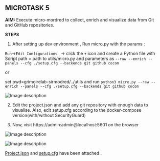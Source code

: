 ## MICROTASK 5

**AIM:** Execute micro-mordred to collect, enrich and visualize data from Git and GitHub repositories.

**STEPS**

1. After setting up dev environment , Run micro.py with the params :

```Run```->```Edit Configurations ``` -> click the ```+``` icon and create a Python file with Script path = path to utils/micro.py 
and parameters as ```--raw --enrich --panels --cfg ./setup.cfg --backends git github cocom```

or 

set pwd=grimoirelab-sirmodred/../utils and 
run 
```python3 micro.py --raw --enrich --panels --cfg ./setup.cfg --backends git github cocom```

![Image description](https://github.com/ria18405/Microtasks/blob/master/Microtask4/Output.png)


2. Edit the project.json and add any git repository with enough data to visualise. Also, edit setup.cfg according to the docker-compose version(with/without SecurityGuard)


3. Now, visit https://admin:admin@localhost:5601 on the browser

![Image description](https://github.com/ria18405/Microtasks/blob/master/Microtask5/assets/Overview.png)

![Image description](https://github.com/ria18405/Microtasks/blob/master/Microtask5/assets/git.png)

[Project.json](https://github.com/ria18405/Microtasks/blob/master/Microtask5/projects.json) and [setup.cfg]((https://github.com/ria18405/Microtasks/blob/master/Microtask5/setup.cfg)) have been attached .

